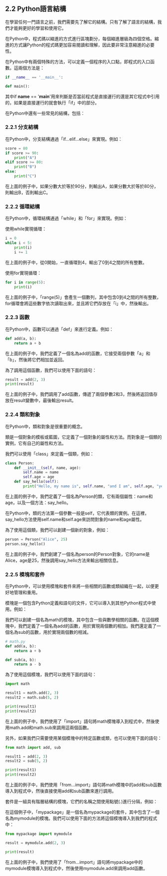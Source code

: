 ## 2.2 Python語言結構

在學習任何一門語言之前，我們需要先了解它的結構。只有了解了語言的結構，我們才能夠更好的學習和使用它。

在Python中，程式碼以縮進的方式進行區塊劃分，每個縮進層級為四個空格。縮進的方式讓Python的程式碼更加容易閱讀和理解，因此要非常注意縮進的必要性。

在Python中有兩個特殊的方法，可以定義一個程序的入口點，即程式的入口函數。這兩個方法是：

```python
if __name__ == '__main__':
```
```python
def main():
```

其中if __name__ == '__main__'用來判斷是否當前程式是直接運行的還是其它程式中引用的，如果是直接運行的就會執行「if」中的部分。

在Python中還有一些常見的結構，包括：

### 2.2.1 分支結構

在Python中，分支結構通過「if...elif...else」來實現。例如：

```python
score = 80
if score >= 90:
    print("A")
elif score >= 80:
    print("B")
else:
    print("C")
```

在上面的例子中，如果分數大於等於90分，則輸出A，如果分數大於等於80分，則輸出B，否則輸出C。

### 2.2.2 循環結構

在Python中，循環結構通過「while」和「for」來實現。例如：

使用while實現循環：

```python
i = 0
while i < 5:
    print(i)
    i += 1
```

在上面的例子中，從0開始，一直循環到4，輸出了0到4之間的所有整數。

使用for實現循環：

```python
for i in range(5):
    print(i)
```

在上面的例子中，「range(5)」會產生一個數列，其中包含0到4之間的所有整數，for循環會將這些數字依次讀取出來，並且將它們存放在「i」中，然後輸出。

### 2.2.3 函數

在Python中，函數可以通過「def」來進行定義。例如：

```python
def add(a, b):
    return a + b
```

在上面的例子中，我們定義了一個名為add的函數，它接受兩個參數「a」和「b」，然後將它們相加並返回。

為了調用這個函數，我們可以使用下面的語句：

```python
result = add(2, 3)
print(result)
```

在上面的例子中，我們調用了add函數，傳遞了兩個參數2和3，然後將返回值存放在result變數中，最後輸出result。

### 2.2.4 類和對象

在Python中，類和對象是很重要的概念。

類是一個對象的模板或藍圖，它定義了一個對象的屬性和方法。而對象是一個類的實例，它有自己的屬性和方法。

我們可以使用「class」來定義一個類，例如：

```python
class Person:
    def __init__(self, name, age):
        self.name = name
        self.age = age
    def say_hello(self):
        print("Hello, my name is", self.name, "and I am", self.age, "years old.")
```

在上面的例子中，我們定義了一個名為Person的類，它有兩個屬性：name和age，以及一個方法：say_hello。

在Python中，類的方法第一個參數一般是self，它代表類的實例。在這裡，say_hello方法使用self.name和self.age來訪問對象的name和age屬性。

為了使用這個類，我們可以創建一個新的對象，例如：

```python
person = Person("Alice", 25)
person.say_hello()
```

在上面的例子中，我們創建了一個名為person的Person對象，它的name是Alice，age是25，然後調用say_hello方法來輸出相關信息。

### 2.2.5 模塊和套件

在Python中，可以使用模塊和套件來將一些相關的函數或類組織在一起，以便更好地管理和重用。

模塊是一個包含Python定義和語句的文件，它可以導入到其他Python程式中使用。例如：

我們可以創建一個名為math的模塊，其中包含一些與數學相關的函數。在這個模塊中，我們定義了一個名為add的函數，用於實現兩個數的相加。我們還定義了一個名為sub的函數，用於實現兩個數的相減。

```python
# math.py
def add(a, b):
    return a + b

def sub(a, b):
    return a - b
```

為了使用這個模塊，我們可以使用下面的語句：

```python
import math

result1 = math.add(2, 3)
result2 = math.sub(5, 2)

print(result1)
print(result2)
```

在上面的例子中，我們使用了「import」語句將math模塊導入到程式中，然後使用math.add和math.sub來調用這兩個函數。

另外，如果我們只需要使用某個模塊中的特定函數或類，也可以使用下面的語句：

```python
from math import add, sub

result1 = add(2, 3)
result2 = sub(5, 2)

print(result1)
print(result2)
```

在上面的例子中，我們使用「from...import」語句將math模塊中的add和sub函數導入到程式中，然後直接使用add和sub函數來進行調用。

套件是一組具有階層結構的模塊，它們的名稱之間使用點號(.)進行分隔，例如：

在這個例子中，「mypackage」是一個名為mypackage的套件，其中包含了一個名為mymodule的模塊。我們可以使用下面的方法將這個模塊導入到我們的程式中：

```python
from mypackage import mymodule

result = mymodule.add(2, 3)

print(result)
```

在上面的例子中，我們使用了「from...import」語句將mypackage中的mymodule模塊導入到程式中，然後使用mymodule.add來調用add函數。